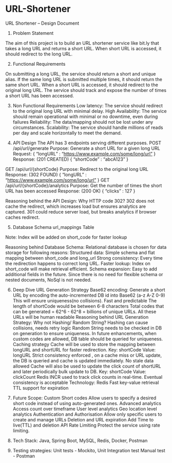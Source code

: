 # URL-Shortener
URL Shortener – Design Document

1. Problem Statement

The aim of this project is to build an URL shortener service like bit.ly that takes a long URL and returns a short URL. When short URL is accessed, it should redirect to the long URL.

2. Functional Requirements

On submitting a long URL, the service should return a short and unique alias.
If the same long URL is submitted multiple times, it should return the same short URL.
When a short URL is accessed, it should redirect to the original long URL.
The service should track and expose the number of times a short URL has been accessed.

3. Non Functional Requirements
   Low latency: The service should redirect to the original long URL with minimal delay.
   High Availability: The service should remain operational with minimal or no downtime, even during failures
   Reliability: The data/mapping should not be lost under any circumstances.
   Scalability: The service should handle millions of reads per day and scale horizontally to meet the demand.

4. API Design
   The API has 3 endpoints serving different purposes.
   POST /api/url/generate
   Purpose: Generate a short URL for a given long URL
   Request:
   {
   “longURL” : “https://www.example.com/some/long/url”
   }
   Response:  (201 CREATED)
   {
   “shortCode” : “abcA123”
   }

GET  /api/url/{shortCode}
Purpose: Redirect to the original long URL
Response:  (302 FOUND)
{
“longURL” : “https://www.example.com/some/long/url”
}
GET /api/url/{shortCode}/analytics
Purpose: Get the number of times the short URL has been accessed
Response: (200 OK)
{
“clicks” : 127
}

Reasoning behind the API Design:
Why HTTP code 302?
302 does not cache the redirect, which increases load but ensures analytics are captured.
301 could reduce server load, but breaks analytics if browser caches redirect.

5. Database Schema
   url_mappings Table


Note: Index will be added on short_code for faster lookup

Reasoning behind Database Schema:
Relational database is chosen for data storage for following reasons:
Structured data: Simple schema and flat mapping between short_code and long_url
Strong consistency: Every time the redirection happens to correct long URL.
Faster lookup: Index on short_code will make retrieval efficient.
Schema expansion: Easy to add additional fields in the future.
Since there is no need for flexible schema or nested documents, NoSql is not needed.

6. Deep Dive
   URL Generation Strategy
   Base62 encoding:
   Generate a short URL by encoding the auto-incremented DB id into Base62 (a-z A-Z 0-9)
   This will ensure uniqueness(no collisions).
   Fast and predictable
   The length of shortCode would be between 6-8 characters
   Total codes that can be generated = 62^6 - 62^8 = billions of unique URLs.
   All these URLs will be human readable
   Reasoning behind URL Generation Strategy:
   Why not Hashing/ Random String?
   Hashing can cause collisions, needs retry logic
   Random String needs to be checked in DB on generation to ensure uniqueness.
   In future enhancements, when custom codes are allowed, DB table should be queried for uniqueness.
   Caching strategy
   Cache will be used to store the mapping between longURL and shortURL for faster redirection.
   Key: shortCode
   Value: longURL
   Strict consistency enforced , on a cache miss or URL update, the DB is queried and cache is updated immediately.
   No stale data allowed
   Cache will also be used to update the click count of shortURL and later periodically bulk update to DB.
   Key: shortCode
   Value: clickCount
   Redis INCR used to track click counts in real-time.
   Eventual consistency is acceptable
   Technology: Redis
   Fast key-value retrieval
   TTL support for expiration

7. Future Scope:
   Custom Short codes
   Allow users to specify a desired short code instead of using auto-generated ones.
   Advanced analytics
   Access count over timeframe
   User level analytics
   Geo location level analytics
   Authentication and Authorisation
   Allow only specific users to create and manage URLs
   Deletion and URL expiration
   Add Time to live(TTL) and deletion API
   Rate Limiting
   Protect the service using rate limiting.

8. Tech Stack:
   Java, Spring Boot,  MySQL, Redis, Docker, Postman

9. Testing strategies:
   Unit tests - Mockito, Unit
   Integration test
   Manual test - Postman

